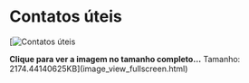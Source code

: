 


Contatos úteis
==============







[![Contatos úteis](%40%40images/08f81f2e-f4ed-4c57-988f-8719b4ec8418.svg "Contatos úteis")



**Clique para ver a imagem no tamanho completo…**
Tamanho: 2174.44140625KB](image_view_fullscreen.html)







